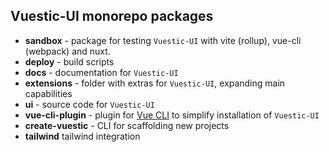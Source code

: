 ## Vuestic-UI monorepo packages

- **sandbox** - package for testing `Vuestic-UI` with vite (rollup), vue-cli (webpack) and nuxt.
- **deploy** - build scripts
- **docs** - documentation for `Vuestic-UI`
- **extensions** - folder with extras for `Vuestic-UI`, expanding main capabilities
- **ui** - source code for `Vuestic-UI`
- **vue-cli-plugin** - plugin for [Vue CLI](https://cli.vuejs.org/) to simplify installation of `Vuestic-UI`
- **create-vuestic** - CLI for scaffolding new projects
- **tailwind** tailwind integration
